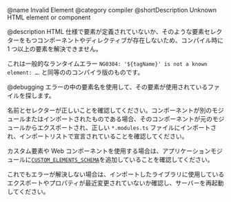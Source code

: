 @name Invalid Element
@category compiler
@shortDescription Unknown HTML element or component

@description
HTML 仕様で要素が定義されていないか、そのような要素セレクターをもつコンポーネントやディレクティブが存在しないため、コンパイル時に 1 つ以上の要素を解決できません。

<div class="alert is-helpful">

これは一般的なランタイムエラー `NG0304: '${tagName}' is not a known element: …`. と同等ののコンパイラ版のものです。

</div>

@debugging
エラーの中の要素名を使用して、その要素が使用されているファイルを探します。

名前とセレクターが正しいことを確認してください。コンポーネントが別のモジュールまたはインポートされたものである場合、そのコンポーネントが元のモジュールからエクスポートされ、正しい `*.modules.ts` ファイルにインポートされ、インポートリストで宣言されていることを確認してください。

カスタム要素や Web コンポーネントを使用する場合は、アプリケーションモジュールに[`CUSTOM_ELEMENTS_SCHEMA`](api/core/CUSTOM_ELEMENTS_SCHEMA)を追加していることを確認してください。

これでもエラーが解決しない場合は、インポートしたライブラリに使用しているエクスポートやプロパティが最近変更されていないか確認し、サーバーを再起動してください。
